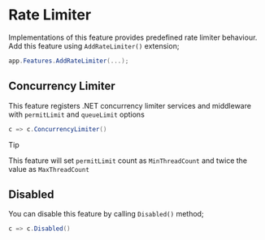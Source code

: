# Rate Limiter

Implementations of this feature provides predefined rate limiter behaviour.
Add this feature using `AddRateLimiter()` extension;

```csharp
app.Features.AddRateLimiter(...);
```

## Concurrency Limiter

This feature registers .NET concurrency limiter services and middleware with
`permitLimit` and `queueLimit` options 

```csharp
c => c.ConcurrencyLimiter()
```

> [!TIP]
>
> This feature will set `permitLimit` count as `MinThreadCount`
> and twice the value as `MaxThreadCount`


## Disabled

You can disable this feature by calling `Disabled()` method;

```csharp
c => c.Disabled()
```
